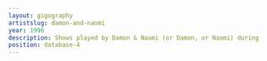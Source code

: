 ```yaml
---
layout: gigography
artistslug: damon-and-naomi
year: 1996
description: Shows played by Damon & Naomi (or Damon, or Naomi) during 1996
position: database-4
---
```

